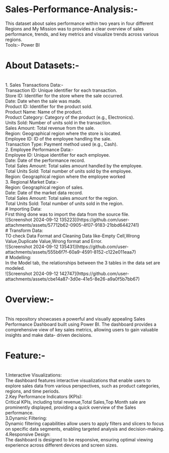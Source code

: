 # Sales-Performance-Analysis:-
This dataset about sales performance within two years in four different Regions and My Mission was to provides a clear overview of sales performance, trends, and key metrics and visualize trends across various regions.
<br>
Tools:- Power BI
<br>
# About Datasets:-
<br>
1. Sales Transactions Data:-
<br>
Transaction ID:  Unique identifier for each transaction.
<br>
Store ID:  Identifier for the store where the sale occurred.
<br>
Date:  Date when the sale was made.
<br>
Product ID:  Identifier for the product sold.
<br>
Product Name:  Name of the product.
<br>
Product Category:  Category of the product (e.g., Electronics).
<br>
Units Sold:  Number of units sold in the transaction.
<br>
Sales Amount:  Total revenue from the sale.
<br>
Region:  Geographical region where the store is located.
<br>
Employee ID:  ID of the employee handling the sale.
<br>
Transaction Type:  Payment method used (e.g., Cash).
<br>
2. Employee Performance Data:-
<br>
Employee ID:  Unique identifier for each employee.
<br>
Date:  Date of the performance record.
<br>
Total Sales Amount:  Total sales amount handled by the employee.
<br>
Total Units Sold:  Total number of units sold by the employee.
<br>
Region:  Geographical region where the employee worked
<br>
3. Regional Market Data:-
<br>
Region:  Geographical region of sales.
<br>
Date:  Date of the market data record.
<br>
Total Sales Amount:  Total sales amount for the region.
<br>
Total Units Sold:  Total number of units sold in the region.
<br>
# Importing Data:
<br>
First thing done was to import the data from the source file.
<br>
![Screenshot 2024-09-12 135223](https://github.com/user-attachments/assets/57712b62-0905-4f07-9183-21bbd6442741)
<br>
# Transform Data:
<br>
TO check Data Format and Cleaning Data like-Empty Cell,Wrong Value,Duplicate Value,Wrong format and Error.
<br>
![Screenshot 2024-09-12 135431](https://github.com/user-attachments/assets/555b6f7f-60a9-4591-8152-c122e011eaa7)
<br>
# Modelling:
<br>
In the Model tab, the relationships between the 3 tables in the data set are modeled.
<br>
![Screenshot 2024-09-12 142747](https://github.com/user-attachments/assets/cbe14a87-3d0e-41e5-8e26-a9a0f5b7bb67)

 # Overview:-
 <br>
 This repository showcases a powerful and visually appealing Sales Performance Dashboard built using Power BI. 
 The dashboard provides a comprehensive view of key sales metrics, allowing users to gain valuable insights and make data- 
 driven decisions.

 # Feature:-
 <br>
 1.Interactive Visualizations: 
 <br>
 The dashboard features interactive visualizations that enable users to explore sales data from various perspectives, such 
 as product categories, regions, and time periods.
 <br>
 2.Key Performance Indicators (KPIs): 
 <br>
 Critical KPIs, including total revenue,Total Sales,Top Month sale are prominently displayed, providing a quick overview of  the Sales performance.
 <br>
3.Dynamic Filtering:
 <br>
 Dynamic filtering capabilities allow users to apply filters and slicers to focus on specific data segments, enabling 
 targeted analysis and decision-making.
 <br>
4.Responsive Design:
 <br>
 The dashboard is designed to be responsive, ensuring optimal viewing experience across different devices and screen sizes.




